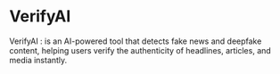 # VerifyAI
VerifyAI :  is an AI-powered tool that detects fake news and deepfake content, helping users verify the authenticity of headlines, articles, and media instantly.